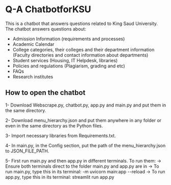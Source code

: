 # Q-A ChatbotforKSU

This is a chatbot that answers questions related to King Saud University. 
The chatbot answers questions about:
- Admission Information (requirements and processes)
- Academic Calendar
- College categories, their colleges and their department information (Faculty directories and contact information about departments)
- Student services (Housing, IT Helpdesk, libraries)
- Policies and regulations (Plagiarism, grading and etc)
- FAQs
- Research institutes

## How to open the chatbot 

1- Download Webscrape.py, chatbot.py, app.py and  main.py and put them in the same directory.

2- Download menu_hierarchy.json and put them anywhere in any folder or even in the same directory as the Python files. 

3- Import necessary libraries from Requirements.txt.

4- In main.py, in the Config section, put the path of the menu_hierarchy.json to JSON_FILE_PATH.

5- First run main.py and then app.py in different terminals. To run them:
    -> Ensure both terminals direct to the folder main.py and app.py are in
    -> To run main.py, type this in its terminal: -m uvicorn main:app --reload
    -> To run app.py, type this in its terminal: streamlit run app.py
